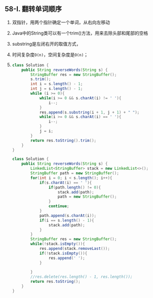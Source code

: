 ## 58-Ⅰ. 翻转单词顺序

1. 双指针，用两个指针确定一个单词，从右向左移动

2. Java中的String类可以有一个trim()方法，用来去除头部和尾部的空格

3. substring是左闭右开的取值方式，

4. 时间复杂度`O(n)`，空间复杂度是`O(n)`；

5. ```java
   class Solution {
       public String reverseWords(String s) {
           StringBuffer res = new StringBuffer();
           s.trim();
           int i = s.length() - 1;
           int j = s.length() - 1;
           while (i >= 0){
               while(i >= 0 && s.charAt(i) != ' '){
                   i--;
               }
               res.append(s.substring(i + 1, j + 1) + " ");
               while(i >= 0 && s.charAt(i) == ' '){
                   i--;
               }
               j = i;
           }
           return res.toString().trim();
       }
   }
   ```

   ```java
   class Solution {
       public String reverseWords(String s) {
           LinkedList<StringBuffer> stack = new LinkedList<>();
           StringBuffer path = new StringBuffer();
           for(int i = 0; i < s.length(); i++){
               if(s.charAt(i) == ' '){
                   if(path.length() != 0){
                       stack.add(path);
                       path = new StringBuffer();
                   }
                   continue;
               }
               path.append(s.charAt(i));
               if(i == s.length() - 1){
                   stack.add(path);
               }    
           } 
           StringBuffer res = new StringBuffer();
           while(!stack.isEmpty()){
               res.append(stack.removeLast());
               if(!stack.isEmpty()){
                   res.append(' ');
               }
               
           }
           //res.delete(res.length() - 1, res.length());
           return res.toString();
       }
   }
   ```

   